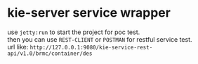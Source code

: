# kie-server service wrapper
use `jetty:run` to start the project for poc test.   
then you can use `REST-CLIENT` or `POSTMAN` for restful service test.   
url like: `http://127.0.0.1:9080/kie-service-rest-api/v1.0/brmc/container/des`
